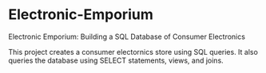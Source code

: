 # Electronic-Emporium
Electronic Emporium: Building a SQL Database of Consumer Electronics

This project creates a consumer electornics store using SQL queries. It also queries the database using SELECT statements, views, and joins.
